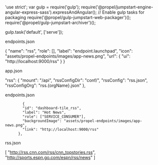'use strict';
var gulp = require('gulp');
require('@propel/jumpstart-engine-angular-express-sass').expressAndAngular();
// Enable gulp tasks for packaging
require('@propel/gulp-jumpstart-web-packager')();
require('@propel/gulp-jumpstart-archiver')();
 
gulp.task('default', ['serve']);



endpoints.json

  {
    "name": "rss",
    "role": [],
    "label": "endpoint.launchpad",
    "icon": "assets/propel-endpoints/images/app-news.png",
    "url": {
      "ui": "http://localhost:9000/rss"
    }
  }

app.json

  "rss": {
    "mount": "/api",
    "rssConfigDir": "conf/",
    "rssConfig": "rss.json",
    "rssConfigOrg": "rss.{orgName}.json"
  },

  endpoints.json

            {
            "id": "dashboard-tile_rss",
            "label": "Hot News",
            "role": ["SERVICE_CONSUMER"],
            "backgroundImage": "assets/propel-endpoints/images/app-news.png",
            "link": "http://localhost:9000/rss"
          },



 rss.json

 [
  "http://rss.cnn.com/rss/cnn_topstories.rss",
  "http://sports.espn.go.com/espn/rss/news"
]


